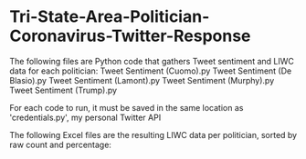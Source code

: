 # Tri-State-Area-Politician-Coronavirus-Twitter-Response

The following files are Python code that gathers Tweet sentiment and LIWC data for each politician:
Tweet Sentiment (Cuomo).py
Tweet Sentiment (De Blasio).py
Tweet Sentiment (Lamont).py
Tweet Sentiment (Murphy).py
Tweet Sentiment (Trump).py

For each code to run, it must be saved in the same location as 'credentials.py', my personal Twitter API

The following Excel files are the resulting LIWC data per politician, sorted by raw count and percentage:


